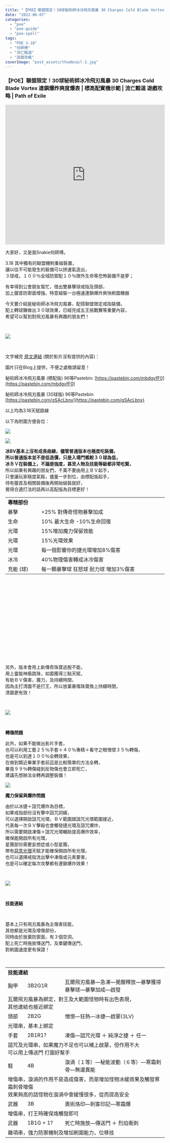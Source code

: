 ```yaml
---
title: "【POE】聯盟限定！30球秘術師冰冷飛刃風暴 30 Charges Cold Blade Vortex | 連鎖爆炸爽度爆表 | 標高配實機示範 | 流亡黯道 遊戲攻略 | Path of Exile"
date: "2022-06-07"
categories: 
  - "poe"
  - "poe-guide"
  - "poe-spell"
tags: 
  - "POE 3.18"
  - "何師傅"
  - "流亡黯道"
  - "遊戲攻略"
coverImage: "post_assets/thumbnail-2.jpg"
---
```


### 【POE】聯盟限定！30球秘術師冰冷飛刃風暴 30 Charges Cold Blade Vortex 連鎖爆炸爽度爆表 | 標高配實機示範 | 流亡黯道 遊戲攻略 | Path of Exile

<iframe width="100%" height="440"src="https://www.youtube.com/embed/6kvWDb_0zsY"
  title="YouTube video player" frameborder="0" allow="accelerometer; autoplay;
  clipboard-write; encrypted-media; gyroscope; picture-in-picture; web-share"
  referrerpolicy="strict-origin-when-cross-origin" allowfullscreen></iframe>

大家好，又是我Snakie何師傅。  

  
3.18 其中獨有的聯盟機制重組裝置，  
讓以往不可能發生的裝備可以拼運氣造出，  
３球戒，１００％全域防禦配１０％限外生命等恐怖裝備不是夢；  

  
有幸得到公會朋友幫忙，借出雙暴擊球戒指及頭部，  
加上獵首防禦面增強，特意組裝一台極速連鎖爆炸爽快刷圖機器  

  
今天要介紹是秘術師冰冷飛刃風暴，配搭聯盟限定戒指裝備，  
配上轉球鍊做出３０球效果，已經完成五王挑戰賽等重要內容，  
希望可以幫到對飛刃風暴有興趣的朋友們！  

  
   

  
![](post_assets/4-1-1024x727.png)  

  
   

  
文字補完 [原文連結](https://snakie002hosifu.blog/3-1830cbv/) (關於影片沒有提供的內容)：  

  
圖片只在Blog上提供，不便之處敬請留意！  

  
秘術師冰冷飛刃風暴 (標配版) 96等Pastebin: [https://pastebin.com/mbdgvfF0](https://pastebin.com/mbdgvfF0)  

  
秘術師冰冷飛刃風暴 (30球版) 96等Pastebin: [https://pastebin.com/gSAcLbnx](https://pastebin.com/gSAcLbnx)  

  
以上均為3.18天賦路線  

  
以下為附圖方便各位：  

  
![](post_assets/1-2-1024x568.png)  

  
![](post_assets/2-2.png)  

  
**冰BV基本上沒有成長曲線，儘管普通版本也極度吃裝備，  
所以普通版本並不是低造價，只是入場門檻較３０球為低，  
冰ＢＶ在裝備上，不論是強度，甚至人物及技能等級都非常吃緊，**  
所以如果有興趣的朋友們，千萬不要由用上ＢＶ起手，  
只會讓玩家極度氣餒，儘量一步到位，由標配版起手，  
待有獵首及相關裝備後再開始組裝就好，  
覺得合適打法的話再以高配版為目標更好！  
  
  
  
  
  
  
  
  
  
  
  
  
  
  
  
  
  
  
  
  
  
  
  
  
  
  
  
  
  
  
  
  
  
  

<table style="height: 477px;" width="841"><tbody><tr><td colspan="2" width="517"><strong>專精部份</strong></td></tr><tr><td width="97">暴擊</td><td width="420">+25% 對傳奇怪物暴擊加成</td></tr><tr><td width="97">生命</td><td width="420">10% 最大生命 -10%生命回復</td></tr><tr><td width="97">光環</td><td width="420">15%增加魔力保留效能</td></tr><tr><td width="97">光環</td><td width="420">15%光環效果</td></tr><tr><td width="97">光環</td><td width="420">每一個影響你的捷光環增加8%傷害</td></tr><tr><td width="97">冰冷</td><td width="420">40%物理傷害轉成冰冷傷害</td></tr><tr><td width="97">充能 (球)</td><td width="420">每一顆暴擊球 狂怒球 耐力球 增加3%傷害</td></tr></tbody></table>

  
   

  
另外，版本會用上新傳奇珠寶逃脫不能，  
用上靈能神盾跳珠，如圖獲得三點天賦，  
有助ＢＶ傷害，魔力，及持續時間，  
因為主打清圖不是打王，所以放棄暴傷珠寶換上持續時間，  
清圖更有效！  

  
   

  
![](post_assets/3-2.png)  

  
   

  
**轉傷問題**  

  
此外，如果不能做出影片手套，  
也可以利用工藝２５％手套＋４０％專精＋看守之眼憎恨３５％轉傷，  
也是可以到達１００％全轉效果，  
在做到類近畢業手套前這是比較簡單的方法全轉，  
畢竟９９％轉傷碰到反物傷也會立即死亡，  
建議先想辦法全轉再調整裝備！  

  
![](post_assets/6.png)  

  
**魔力保留與爆炸問題**  

  
由於以冰捷＋詛咒爆炸為目標，  
如果戒指部份沒有擊中詛咒詞綴，  
可以選擇開啟詛咒光環，ＢＶ範圍跟詛咒光環範圍接近，  
代表每一次ＢＶ擊殺也會觸發捷光環及詛咒爆炸，  
所以需要開啟凍傷＋詛咒光環輔助提高爆炸效率，  
確保能開啟所有光環，  
星團部份需要妄想症或小型星團，  
帶有[惡意光環](https://poedb.tw/tw/Spiteful_Presence)天賦才能確保開啟所有光環，  
也可以選擇戒指洗出擊中凍傷或元素要害，  
也是可以確定每次攻擊都有連鎖爆炸效果！  

  
   

  
![](post_assets/5.png)  

  
   

  
**技能連結**  

  
   

  
基本上只有飛刃風暴為主傷害技能，  
其他都是光環及增傷部份，  
同時由於放棄防禦面，有３個空洞，  
配上死亡時施放傳送門，及單鍵傳送門，  
對刷圖速度更有保證！  

  
   
  
  
  
  
  
  
  
  
  
  
  
  
  
  
  
  
  
  
  
  
  
  
  
  
  
  
  
  
  
  
  
  
  
  
  
  
  
  
  
  
  
  
  
  
  
  
  
  
  
  
  
  
  
  

<table style="height: 872px;" width="830"><tbody><tr><td colspan="3" width="604"><strong>技能連結</strong></td></tr><tr><td width="59">胸甲</td><td width="120">3B2G1R</td><td width="425">瓦爾飛刃風暴—急凍—覺醒釋放—暴擊獲得暴擊球—暴擊加成—啟發</td></tr><tr><td colspan="3" width="604">瓦爾飛刃風暴為綁定，對王及大範圍怪物時有出色表現，<br>其他連結也接近綁定</td></tr><tr><td width="59">頭部</td><td width="120">2B2G</td><td width="425">憎恨—狂熱—冰捷—啟蒙(3LV)</td></tr><tr><td colspan="3" width="604">光環串，基本上綁定</td></tr><tr><td width="59">手套</td><td width="120">2B1R1?</td><td width="425">凍傷—詛咒光環 ＋ 純淨之捷 ＋ 任一</td></tr><tr><td colspan="3" width="604">詛咒及光環串，如果魔力不足也可以補上啟蒙，但作用不大<br>可以用上傳送門 打圖好幫手</td></tr><tr><td width="59">鞋</td><td width="120">4B</td><td width="425">漩渦（１等）—秘能波動（６等）—寒霜刺骨—無邊異能</td></tr><tr><td colspan="3" width="604">增傷串，漩渦的作用不是造成傷害，而是增加怪物冰緩效果及觸發寒霜刺骨增傷<br>效果夠高的話怪物在漩渦中會緩慢很多，從而提高安全</td></tr><tr><td width="59">武器</td><td width="120">3B</td><td width="425">奧術烙印—刺客印記—寒霜爆</td></tr><tr><td colspan="3" width="604">增傷串，打王時確保烙觸發即可</td></tr><tr><td width="59">武器</td><td width="120">1B1G + 1?</td><td width="425">死亡時施放—傳送門 ＋ 烈焰衝刺</td></tr><tr><td colspan="3" width="604">雜項串，強力防禦機制及增加刷圖能力，位移技</td></tr></tbody></table>

  
   

  
![](post_assets/2022-06-04-16-22-59.mp4_snapshot_10.47.294-1024x576.jpg)  

  
**裝備選擇**雙暴擊球戒指及頭盔不是必備，有就更好系列，  
由於今季要做出＋１暴擊球戒指也不是不可能，  
所以目標先以＋１暴擊球戒指出發，  
同時頭部＋２暴擊球需要合成或運氣，相比＋１球跟減冰抗，  
其實分別不大，不過３０球畫面的確療癒，  
反正不一定綁定，有就更好系列！  


<table style="height: 3137px;" width="862"><tbody><tr><td colspan="4" width="670"><strong>裝備選擇</strong></td></tr><tr><td width="54">胸甲</td><td width="73">祭禮束衣</td><td width="357">救贖 ＋ 聖戰基底</td><td width="187">／</td></tr><tr><td colspan="4" width="670">擊中獲得狂怒球 合 Ｔ０爆炸效果，合手祈禱有抗性<br>如果再有光環效果當然更好，機體極缺抗性，所以要看情況組裝</td></tr><tr><td width="54">頭部</td><td width="73">暴雪之冠</td><td width="357">督軍 ＋ 救贖基底</td><td width="187">飛刃風暴３０％持續時間</td></tr><tr><td colspan="4" width="670">＋１暴擊球 合 附近敵人減冰抗，合手祈禱有抗性<br>或是利用合成系統，做出雙暴擊球頭盔</td></tr><tr><td width="54">手套</td><td width="73">—</td><td width="357">—</td><td width="187">／</td></tr><tr><td colspan="4" width="670">如影片示範，上詞藍勢力需要２５％轉傷，前綴３５％轉傷，後綴神廟冰緩增傷<br>或上詞藍勢力３５％轉傷，工藝前綴２５％轉傷，後綴神廟增傷<br>紅勢力建議冰凍擴散或膽怯增傷</td></tr><tr><td width="54">鞋</td><td width="73">異色鞋</td><td width="357">狩獵 ＋ 救贖基底</td><td width="187">近期沒有擊殺獲得元素穿抗１０％</td></tr><tr><td colspan="4" width="670">流順之風，靈巧及猛攻，跟上一隊將軍戰吼鞋子一樣，標準打圖機動性鞋子</td></tr><tr><td width="54">武器</td><td width="73">潛能魔棒</td><td width="357"><a href="https://poedb.tw/tw/Void_Battery">https://poedb.tw/tw/Void_Battery</a></td><td width="187">品質轉為範圍效果</td></tr><tr><td colspan="4" width="670">綁定</td></tr><tr><td width="54">副手</td><td width="73">潛能魔棒</td><td width="357"><a href="https://poedb.tw/tw/Void_Battery">https://poedb.tw/tw/Void_Battery</a></td><td width="187">品質轉為範圍效果</td></tr><tr><td colspan="4" width="670">綁定</td></tr><tr><td width="54">項鍊</td><td width="73">激情之章</td><td width="357"><a href="https://poedb.tw/tw/Badge_of_the_Brotherhood">https://poedb.tw/tw/Badge_of_the_Brotherhood</a></td><td width="187">塗油上魅力</td></tr><tr><td colspan="4" width="670">綁定，如果缺敏可以考慮打上能力值催化劑，有助補敏<br>其他催化劑均無作用</td></tr><tr><td width="54">戒指１</td><td width="73">黃裝</td><td width="357">隨意</td><td width="187">／</td></tr><tr><td colspan="4" width="670">高配為雙暴擊戒，標配為補敏抗血，<br>中配可以選擇＋１暴擊球戒及擊中詛咒，可以節省魔力保留</td></tr><tr><td width="54">戒指２</td><td width="73">黃裝</td><td width="357">隨意</td><td width="187">／</td></tr><tr><td colspan="4" width="670">高配為雙暴擊戒，標配為補敏抗血，<br>中配可以選擇＋１暴擊球戒及擊中詛咒，可以節省魔力保留</td></tr><tr><td width="54">皮帶</td><td width="73">獵首</td><td width="357"><a href="https://poedb.tw/tw/Headhunter">https://poedb.tw/tw/Headhunter</a></td><td width="187">／</td></tr><tr><td colspan="4" width="670">強化後的獵首更適合這種零防禦清刷流派使用<br>還沒有獵首的朋友可以選擇洞洞腰＋精髓補力敏抗性即可</td></tr><tr><td width="54">珠寶</td><td width="73">巨型星團</td><td width="357">１２％冰冷傷害 （８天賦）</td><td width="187">一顆</td></tr><tr><td colspan="4" width="670">拂雪＋多綾之心＋任一<br>師傅也只是用兩技能而已，太貴了，能用就好，拂雪才是核心技能</td></tr><tr><td width="54">珠寶</td><td width="73">巨型星團</td><td width="357">１２％物理傷害 （８天賦）</td><td width="187">一顆</td></tr><tr><td colspan="4" width="670">放大＋原力加成＋碎鐵者<br>基本上綁定 也可以按個人調配 目標都是為了兩倍傷及基礎增傷</td></tr><tr><td width="54">珠寶</td><td width="73">中型星團</td><td width="357">１０％範圍傷害（４～５天賦）</td><td width="187">兩顆</td></tr><tr><td colspan="4" width="670">放大＋投入力量（一顆）<br>放大＋聳天威脅（一顆）如果暴擊球沒有１０顆以上，可能需要兩顆投入力量確保有５０％範圍效果</td></tr><tr><td width="54">珠寶</td><td width="73">妄想症</td><td width="357"><a href="https://poedb.tw/tw/Megalomaniac">https://poedb.tw/tw/Megalomaniac</a></td><td width="187"></td></tr><tr><td colspan="4" width="670">如前文所說需要惡意光環＋任一有用技能（拂雪，放大，維護地位等）<br>如果找不到惡意光環的話可選擇小型星團找出魔力保留或惡意光環天賦幫助魔力保留問題</td></tr><tr><td width="54">珠寶</td><td width="73">看守之眼</td><td width="357"><a href="https://poedb.tw/tw/Watchers_Eye">https://poedb.tw/tw/Watchers_Eye</a></td><td width="187">／</td></tr><tr><td colspan="4" width="670">如果暴擊率不足（暴擊球１０顆）的話，建議憎恨＋暴擊底率<br>如果暴擊率已經足夠，建議憎恨穿透及狂熱增傷，雙穿透太貴了</td></tr><tr><td width="54">珠寶</td><td width="73">禁忌血肉</td><td width="357"><a href="https://poedb.tw/tw/Forbidden_Flesh">https://poedb.tw/tw/Forbidden_Flesh</a></td><td width="187">一對</td></tr><tr><td colspan="4" width="670">昇華對珠，必需配合禁忌烈焰才能觸發相關效果<br>可選擇 毀滅之心 或 風暴雕塑者<br>兩者均有增傷效果，當然前者範圍效果才是流派主打<br>爆炸效果也會有增加，這對清圖能力有極大幫助！</td></tr><tr><td width="54">珠寶</td><td width="73">禁忌烈焰</td><td width="357"><a href="https://poedb.tw/tw/Forbidden_Flame">https://poedb.tw/tw/Forbidden_Flame</a></td><td width="187">一對</td></tr><tr><td colspan="4" width="670">昇華對珠，必需配合禁忌血肉才能觸發相關效果<br>可選擇 毀滅之心 或 風暴雕塑者<br>兩者均有增傷效果，當然前者範圍效果才是流派主打<br>爆炸效果也會有增加，這對清圖能力有極大幫助！</td></tr><tr><td width="54">珠寶</td><td width="73">逃脫不能</td><td width="357"><a href="https://poedb.tw/tw/Impossible_Escape">https://poedb.tw/tw/Impossible_Escape</a></td><td width="187">靈能神盾</td></tr><tr><td colspan="4" width="670">拿３點天賦增加整體能力，以及ＢＶ最重要持續時間<br>如果不需要３點天賦的話可再多開中型星團，不是綁定！</td></tr><tr><td width="54">珠寶</td><td width="73">黃裝</td><td width="357">—</td><td width="187">兩顆</td></tr><tr><td colspan="4" width="670">由於機體較為缺抗，珠寶可選擇免疫腐化之血及補上相關抗性<br>有空位可補上暴擊加成，物傷，冰冷傷等增傷詞綴</td></tr><tr><td colspan="4" width="670"></td></tr></tbody></table>

  
   

  
![](post_assets/AT-cm_Q0-nWgGSvDn9U2wZD_QbBQ.mp4_snapshot_00.02.412-1024x576.jpg)  

  
   

  
**感想心得****輸出：８／１０**  

  
輸出方面由於主推詛咒爆炸及狂怒球，  
會比主流主推光環效果及其他增傷詞較弱，  
一般頭目足以應付，奈何如果對比主流暴力流派，  
傷害只是不錯，沒有暴力層面，８分合理  

  
   

  
**生存：４／１０**由於機體接近０防禦，在對王或沒有獵首增益時接近一發入魂，  
防禦層面只有冰緩效果及傳送門，  
所以生存方面極低，沒有必死決心  
（不過打五玉真的能升等，師傅在打五玉升了一級，有獵首的話不止４分）  

  
   

  
**速度：１０／１０**  
放棄傷害層面換上完美爽快清圖能力及畫面效果，  
嘭嘭嘭的聲音絕對會上癮，完美１０分  

  
   

  
**造價：３／１０**  
流派並沒有成長曲線，標配版本也絕不便宜，  
而且單純討論性價比的話，雙暴擊球戒指在這種設計上沒有應有價值，  
３０球更傾向是爽快不是實用，３分差不多了  

  
   

  
**綜合評分****:** **６＋１／１０ 畫面向爽快刷圖流派 （１分為畫面分數）**如果單純以ＣＰ值計算的話流派分數會更低，  
可是若以爽快 速度 傷害來說，冰冷飛刃風暴不論畫面效果或是刷圖能力  
絕對是一級代表，而且某程度上運用了聯盟限定的３０球效果，是開心滴；  

  
不過平心而論算上造價及成效，這樣用上雙暴擊球戒指其實ＣＰ值甚低，  
所以如果不是對ＢＶ特別有興趣，而且資源方面較充裕的朋友們，  
入坑ＢＶ前要再三確認，這種玩法是貴而不強，但爽度爆表，爆炸是會上癮的  

  
差不多這樣了，希望可以幫到各位有興趣的玩家！  

  
希望可以幫到大家！謝謝你！  
如果想繼續看到遊戲攻略評價，各式各樣遊戲影片，  
請訂閱小弟Snakie何師傅的YouTube頻道！  
謝謝你！  

  
By Snakie何師傅  

  
YouTube: [Snakie002](https://www.youtube.com/channel/UCDOMLG_RBSoqVHK3sIYJeLA)  

  
Twitch: [Snakie002](https://www.twitch.tv/snakie002/)  

  
Blog: [Snakie002hosifu](https://snakie002hosifu.blog/)  

  
FB Page: [Snakie002](https://www.facebook.com/Snakie002/)  

  
IG Page: [Snakie002](https://www.instagram.com/snakie002/)
